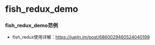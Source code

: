 # fish_redux_demo

### fish_redux_demo范例
- fish_redux使用详解：https://juejin.im/post/6860029460524040199
